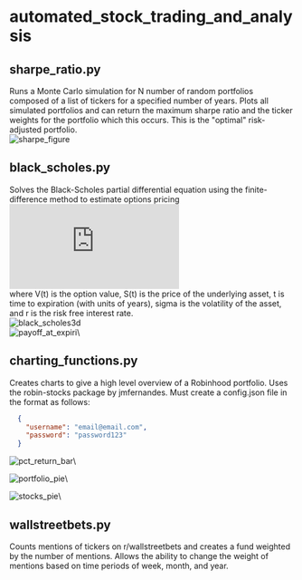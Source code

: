# automated_stock_trading_and_analysis

## sharpe_ratio.py
Runs a Monte Carlo simulation for N number of random portfolios composed of a list of tickers for a specified number of years.
Plots all simulated portfolios and can return the maximum sharpe ratio and the ticker weights for the portfolio which this occurs. This is the "optimal" risk-adjusted portfolio.\
![sharpe_figure](https://user-images.githubusercontent.com/59593124/109966646-8318c080-7cbe-11eb-9bad-96757e89cc4c.png)


## black_scholes.py
Solves the Black-Scholes partial differential equation using the finite-difference method to estimate options pricing\
![Equation](https://latex.codecogs.com/gif.latex?%5Cfrac%7B%5Cpartial%20V%7D%7B%5Cpartial%20t%7D%20&plus;%20%5Cfrac%7B1%7D%7B2%7D%5Csigma%20S%5E2%20%5Cfrac%7B%5Cpartial%5E2%20V%7D%7B%5Cpartial%20S%5E2%7D%20&plus;rS%5Cfrac%7B%5Cpartial%20V%7D%7B%5Cpartial%20S%7D%20-%20rV%20%3D%200)\
where V(t) is the option value, S(t) is the price of the underlying asset, t is time to expiration (with units of years), sigma is the volatility of the asset, and r is the risk free interest rate. \
![black_scholes3d](https://user-images.githubusercontent.com/59593124/109970138-b5c4b800-7cc2-11eb-8dc4-c4097ff1b758.png)\
![payoff_at_expiri](https://user-images.githubusercontent.com/59593124/109970199-c412d400-7cc2-11eb-919c-f4a022bc55fd.png)\

## charting_functions.py
Creates charts to give a high level overview of a Robinhood portfolio. Uses the robin-stocks package by jmfernandes.
Must create a config.json file in the format as follows:

```json
  {
    "username": "email@email.com",
    "password": "password123"
  }
  ```
  
![pct_return_bar](https://user-images.githubusercontent.com/59593124/109975204-684b4980-7cc8-11eb-8e23-11726fe63bf4.png)\
  
![portfolio_pie](https://user-images.githubusercontent.com/59593124/109975345-8ca72600-7cc8-11eb-93f7-ab08681f8ce2.png)\

![stocks_pie](https://user-images.githubusercontent.com/59593124/109975446-a0eb2300-7cc8-11eb-9ec1-d7b7cba691bf.png)\

## wallstreetbets.py
Counts mentions of tickers on r/wallstreetbets and creates a fund weighted by the number of mentions. Allows the ability to change the weight of mentions based on time periods of week, month, and year. 


